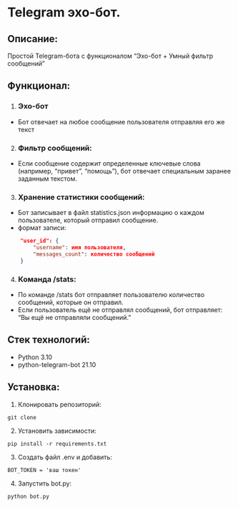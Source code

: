 # Telegram эхо-бот.

## Описание:
Простой Telegram-бота с функционалом “Эхо-бот + Умный фильтр сообщений”

## Функционал:
1. ### Эхо-бот
- Бот отвечает на любое сообщение пользователя отправляя его же текст
2. ### Фильтр сообщений:
- Если сообщение содержит определенные ключевые слова (например, “привет”, “помощь”), 
бот отвечает специальным заранее заданным текстом.
3. ### Хранение статистики сообщений:
- Бот записывает в файл statistics.json информацию о каждом пользователе, который отправил сообщение.
- формат записи:
```json
    "user_id": {
        "username": имя пользователя,
        "messages_count": количество сообщений
    }
```
4. ### Команда /stats:
- По команде /stats бот отправляет пользователю количество сообщений, которые он отправил.
- Если пользователь ещё не отправлял сообщений, бот отправляет: “Вы ещё не отправляли сообщений.”

## Стек технологий:
- Python 3.10
- python-telegram-bot 21.10

## Установка:
1. Клонировать репозиторий:
```commandline
git clone
```
2. Установить зависимости:
```commandline
pip install -r requirements.txt
```
3. Создать файл .env и добавить:
```commandline
BOT_TOKEN = 'ваш токен'
```
4. Запустить bot.py:
```commandline
python bot.py
```



